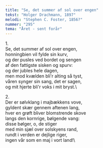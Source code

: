 ```yaml
---
title: "Se, det summer af sol over engen"
tekst: "Holger Drachmann, 1897"
melodi: "Stephen C. Foster, 1856?"
nummer: "295"
tema: "Året - sent forår"
---
```

1\.\
Se, det summer af sol over engen,\
honningbien vil fylde sin kurv,\
og der pusles ved bordet og sengen\
af den fattigste sisken og spurv:\
og der jubles hele dagen,\
men mod kvælden bli'r alting så tyst,\
våren synger sin sang, det er sagen,\
og mit hjerte bli'r voks i mit bryst.\

2\.\
Der er sølvklang i majbækkens vove,\
gyldent skær gennem aftenen lang,\
hver en grøft bliver blomstrende skove\
langs den kornrige, bølgende vang:\
disse bølger, o, de stiger\
med min sjæl over solskyens rand,\
rundt i verden er dejlige riger,\
ingen vår som en maj i vort land!\
